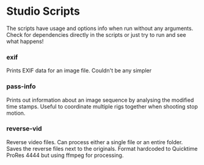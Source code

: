 # Studio Scripts

The scripts have usage and options info when run without any arguments. Check for dependencies directly in the scripts or just try to run and see what happens!


### exif
Prints EXIF data for an image file. Couldn't be any simpler

### pass-info
Prints out information about an image sequence by analysing the modified time stamps. Useful to coordinate multiple rigs together when shooting stop motion.

### reverse-vid
Reverse video files. Can process either a single file or an entire folder. Saves the reverse files next to the originals. Format hardcoded to Quicktime ProRes 4444 but using ffmpeg for processing.
